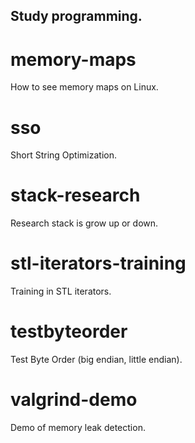 ## Study programming. 

# memory-maps
  How to see memory maps on Linux.

# sso
  Short String Optimization. 

# stack-research
  Research stack is grow up or down.

# stl-iterators-training
  Training in STL iterators.

# testbyteorder
  Test Byte Order (big endian, little endian).

# valgrind-demo
  Demo of memory leak detection.
